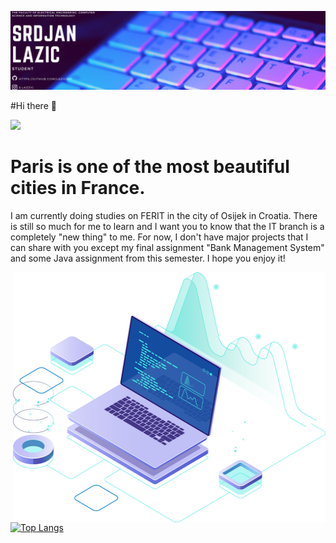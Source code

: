 ![](https://github.com/Lazic997/Lazic997/blob/main/Lazic997.png)
 
#Hi there 👋

<div class="container" style="display: flex, align-items: center, justify-content: center;">
      <div class="image">
        <img src="https://i.pinimg.com/originals/26/ea/fc/26eafc0b14488fea03fa8fa9751203ff.jpg">
      </div>
      <div class="text">
        <h1>Paris is one of the most beautiful cities in France.</h1>
      </div>
    </div>
    
    
I am currently doing studies on FERIT in the city of Osijek in Croatia.
There is still so much for me to learn and I want you to know that the IT branch is
a completely "new thing" to me. For now, I don't have major projects that I can share with
you except my final assignment "Bank Management System" and some Java assignment from this semester.
I hope you enjoy it!


<img align="right" src="https://github.com/Lazic997/Lazic997/blob/main/pc.png" width="500" height="400">

[![Top Langs](https://github-readme-stats.vercel.app/api/top-langs/?username=Lazic997)](https://github.com/anuraghazra/github-readme-stats)


